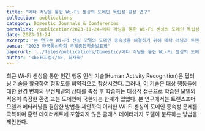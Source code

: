 ```yaml
---
title: "메타 러닝을 통한 Wi-Fi 센싱의 도메인 독립성 향상 연구"
collection: publications
category: Domestic Journals & Conferences
permalink: /publication/2023-11-24-메타 러닝을 통한 Wi-Fi 센싱의 도메인 독립성 향상 연구
date: 2023-11-24
excerpt: '본 연구는 Wi-Fi 센싱 모델의 도메인 종속성을 해결하기 위해 메타 러닝과 트랜스포머를 결합한 방식을 제안하며, 새로운 환경이나 클래스에서도 높은 분류 성능과 일반화 능력을 보장한다.'
venue: '2023 한국통신학회 추계종합학술발표회'
paperurl: '../files/publications/Domestic/메타 러닝를 통한 Wi-Fi 센싱의 도메인 독립성 향상 연구.pdf'
author: '<b>표지성</b>, 최재혁'
---
```


최근 Wi-Fi 센싱을 통한 인간 행동 인식 기술(Human Activity Recognition)은 딥러닝 기술을 활용하여 정확도를 비약적으로 향상시켰다.
그러나, 이 기술은 대상 행동들에 대한 환경 변화의 무선채널의 상태를 측정 후 학습하는 태생적 접근으로 학습된 모델의 적용이 측정한
환경 또는 도메인에 국한되는 한계가 있었다. 본 연구에서는 트랜스포머모델과 메타러닝을 결합한 방법을 제안하여 이러한 Wi-Fi 센싱의
도메인 종속성 문제를 극복하며 훈련 데이터세트에 포함되지 않은 클래스 데이터까지 모델이 분류하는 방법을 제안한다.